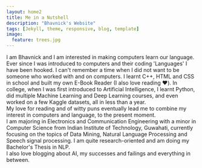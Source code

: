 ```yaml
---
layout: home2
title: Me in a Nutshell
description: "Bhavnick's Website"
tags: [Jekyll, theme, responsive, blog, template]
image:
  feature: trees.jpg
---
```


I am Bhavnick and I am interested in making computers learn our language.
<br/>
Ever since I was introduced to computers and their coding 'Languages' I have been hooked. I can't remember a time when I did not want to be someone who worked with and on computers. I learnt C++, HTML and CSS in school and built my own E-Book Reader (I also love reading :heart:). In college, when I was first introduced to Artificial Intelligence, I learnt Python, did multiple Machine Learning and Deep Learning courses, and even worked on a few Kaggle datasets, all in less than a year.
<br/>
My love for reading and of witty puns eventually lead me to combine my interest in computers and language, to the present moment.
<br/>
I am majoring in Electronics and Communication Engineering with a minor in Computer Science from Indian Institute of Technology, Guwahati, currently focusing on the topics of Data Mining, Natural Language Processing and Speech signal processing. I am quite research-oriented and am doing my Bachelor's Thesis in NLP.
<br/>
I also love blogging about AI, my successes and failings and everything in between. 
